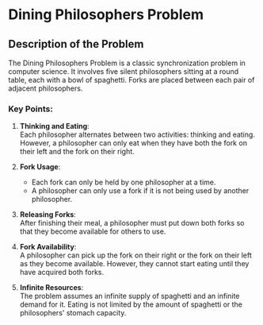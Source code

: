 # Dining Philosophers Problem

## Description of the Problem

The Dining Philosophers Problem is a classic synchronization problem in computer science. It involves five silent philosophers sitting at a round table, each with a bowl of spaghetti. Forks are placed between each pair of adjacent philosophers.

### Key Points:
1. **Thinking and Eating**:  
   Each philosopher alternates between two activities: thinking and eating. However, a philosopher can only eat when they have both the fork on their left and the fork on their right.

2. **Fork Usage**:  
   - Each fork can only be held by one philosopher at a time.  
   - A philosopher can only use a fork if it is not being used by another philosopher.

3. **Releasing Forks**:  
   After finishing their meal, a philosopher must put down both forks so that they become available for others to use.

4. **Fork Availability**:  
   A philosopher can pick up the fork on their right or the fork on their left as they become available. However, they cannot start eating until they have acquired both forks.

5. **Infinite Resources**:  
   The problem assumes an infinite supply of spaghetti and an infinite demand for it. Eating is not limited by the amount of spaghetti or the philosophers' stomach capacity.
